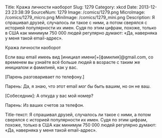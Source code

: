 Title: Кража личности наоборот 
Slug: 1279 
Category: xkcd 
Date: 2013-12-23 23:38:39 
SourceNum: 1279 
Image: /comics/1279.png 
MicroImage: /comics/1279_micro.png 
MiniImage: /comics/1279_mini.png 
Description: Я спрашивал друзей, случалось ли такое с ними, а потом сверялся с историей популярности их имен. Судя по этим цифрам, похоже, только в США как минимум 750 000 людей регулярно думают: «Да, наверняка у меня такой email-адрес». 

Кража личности наоборот

Если ваш email имееь вид [инициал имени]+[фамилия]@gmail.com, со временем вы узнаёте всё больше людей в возрасте с таким же инициалом и фамилией, как у вас.

[Парень разговаривает по телефону.]

Парень: Да, я знаю, что этот email _мог бы_ быть вашим, но он не ваш.

[Собеседник]: А откуда у вас мой номер?

Парень: Из ваших счетов за телефон.

Title-текст:  Я спрашивал друзей, случалось ли такое с ними, а потом сверялся с историей популярности их имен. Судя по этим цифрам, похоже, только в США как минимум 750 000 людей регулярно думают: «Да, наверняка у меня такой email-адрес».